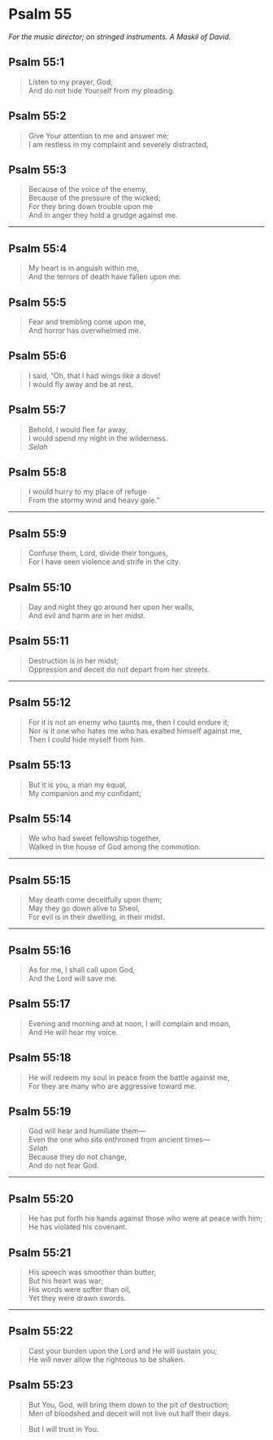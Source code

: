 # Psalm 55

_For the music director; on stringed instruments. A Maskil of David._

## Psalm 55:1

> Listen to my prayer, God;  
> And do not hide Yourself from my pleading.

## Psalm 55:2

> Give Your attention to me and answer me;  
> I am restless in my complaint and severely distracted,

## Psalm 55:3

> Because of the voice of the enemy,  
> Because of the pressure of the wicked;  
> For they bring down trouble upon me  
> And in anger they hold a grudge against me.

---

## Psalm 55:4

> My heart is in anguish within me,  
> And the terrors of death have fallen upon me.

## Psalm 55:5

> Fear and trembling come upon me,  
> And horror has overwhelmed me.

## Psalm 55:6

> I said, “Oh, that I had wings like a dove!  
> I would fly away and be at rest.

## Psalm 55:7

> Behold, I would flee far away,  
> I would spend my night in the wilderness.  
> _Selah_

## Psalm 55:8

> I would hurry to my place of refuge  
> From the stormy wind and heavy gale.”

---

## Psalm 55:9

> Confuse them, Lord, divide their tongues,  
> For I have seen violence and strife in the city.

## Psalm 55:10

> Day and night they go around her upon her walls,  
> And evil and harm are in her midst.

## Psalm 55:11

> Destruction is in her midst;  
> Oppression and deceit do not depart from her streets.

---

## Psalm 55:12

> For it is not an enemy who taunts me, then I could endure it;  
> Nor is it one who hates me who has exalted himself against me,  
> Then I could hide myself from him.

## Psalm 55:13

> But it is you, a man my equal,  
> My companion and my confidant;

## Psalm 55:14

> We who had sweet fellowship together,  
> Walked in the house of God among the commotion.

---

## Psalm 55:15

> May death come deceitfully upon them;  
> May they go down alive to Sheol,  
> For evil is in their dwelling, in their midst.

---

## Psalm 55:16

> As for me, I shall call upon God,  
> And the Lord will save me.

## Psalm 55:17

> Evening and morning and at noon, I will complain and moan,  
> And He will hear my voice.

## Psalm 55:18

> He will redeem my soul in peace from the battle against me,  
> For they are many who are aggressive toward me.

## Psalm 55:19

> God will hear and humiliate them—  
> Even the one who sits enthroned from ancient times—  
> _Selah_  
> Because they do not change,  
> And do not fear God.

---

## Psalm 55:20

> He has put forth his hands against those who were at peace with him;  
> He has violated his covenant.

## Psalm 55:21

> His speech was smoother than butter,  
> But his heart was war;  
> His words were softer than oil,  
> Yet they were drawn swords.

---

## Psalm 55:22

> Cast your burden upon the Lord and He will sustain you;  
> He will never allow the righteous to be shaken.

## Psalm 55:23

> But You, God, will bring them down to the pit of destruction;  
> Men of bloodshed and deceit will not live out half their days.

> But I will trust in You.
